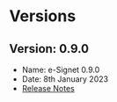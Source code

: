 # Versions

## Version: 0.9.0

* Name: e-Signet 0.9.0
* Date: 8th January 2023
* [Release Notes](version-0.9.0.md)
